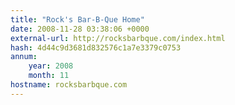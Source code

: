 ```yaml
---
title: "Rock's Bar-B-Que Home"
date: 2008-11-28 03:38:06 +0000
external-url: http://rocksbarbque.com/index.html
hash: 4d44c9d3681d832576c1a7e3379c0753
annum:
    year: 2008
    month: 11
hostname: rocksbarbque.com
---
```



